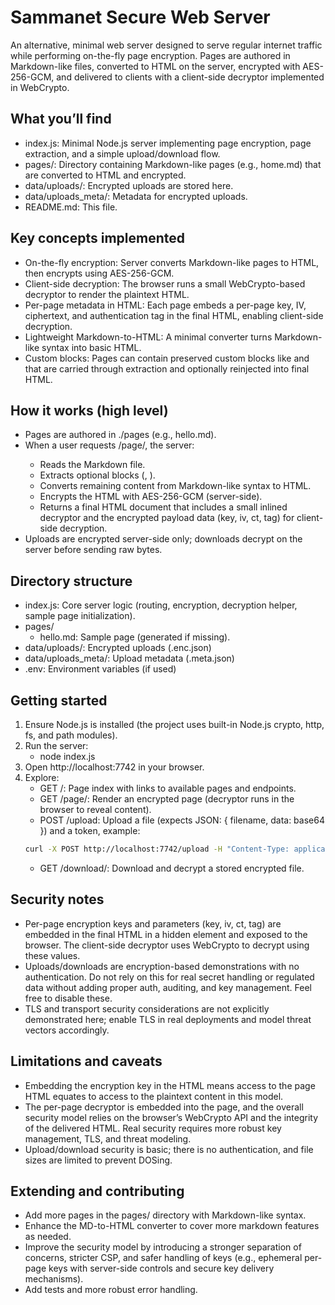 # Sammanet Secure Web Server

An alternative, minimal web server designed to serve regular internet traffic while performing on-the-fly page encryption. Pages are authored in Markdown-like files, converted to HTML on the server, encrypted with AES-256-GCM, and delivered to clients with a client-side decryptor implemented in WebCrypto.

## What you’ll find
- index.js: Minimal Node.js server implementing page encryption, page extraction, and a simple upload/download flow.
- pages/: Directory containing Markdown-like pages (e.g., home.md) that are converted to HTML and encrypted.
- data/uploads/: Encrypted uploads are stored here.
- data/uploads_meta/: Metadata for encrypted uploads.
- README.md: This file.

## Key concepts implemented
- On-the-fly encryption: Server converts Markdown-like pages to HTML, then encrypts using AES-256-GCM.
- Client-side decryption: The browser runs a small WebCrypto-based decryptor to render the plaintext HTML.
- Per-page metadata in HTML: Each page embeds a per-page key, IV, ciphertext, and authentication tag in the final HTML, enabling client-side decryption.
- Lightweight Markdown-to-HTML: A minimal converter turns Markdown-like syntax into basic HTML.
- Custom blocks: Pages can contain preserved custom blocks like <snet-script> and <snet-style> that are carried through extraction and optionally reinjected into final HTML.

## How it works (high level)
- Pages are authored in ./pages (e.g., hello.md).
- When a user requests /page/<name>, the server:
  - Reads the Markdown file.
  - Extracts optional blocks (<snet-script>, <snet-style>).
  - Converts remaining content from Markdown-like syntax to HTML.
  - Encrypts the HTML with AES-256-GCM (server-side).
  - Returns a final HTML document that includes a small inlined decryptor and the encrypted payload data (key, iv, ct, tag) for client-side decryption.
- Uploads are encrypted server-side only; downloads decrypt on the server before sending raw bytes.

## Directory structure
- index.js: Core server logic (routing, encryption, decryption helper, sample page initialization).
- pages/
  - hello.md: Sample page (generated if missing).
- data/uploads/: Encrypted uploads (.enc.json)
- data/uploads_meta/: Upload metadata (.meta.json)
- .env: Environment variables (if used)

## Getting started
1. Ensure Node.js is installed (the project uses built-in Node.js crypto, http, fs, and path modules).
2. Run the server:
   - node index.js
3. Open http://localhost:7742 in your browser.
4. Explore:
   - GET /: Page index with links to available pages and endpoints.
   - GET /page/<name>: Render an encrypted page (decryptor runs in the browser to reveal content).
   - POST /upload: Upload a file (expects JSON: { filename, data: base64 }) and a token, example:
   ```bash
   curl -X POST http://localhost:7742/upload -H "Content-Type: application/json" -H "Authorization: Bearer <TOKEN>" -d '{"filename":"test.bin","data":"BASE64_CONTENT"}'
    ```
   - GET /download/<filename>: Download and decrypt a stored encrypted file.

## Security notes
- Per-page encryption keys and parameters (key, iv, ct, tag) are embedded in the final HTML in a hidden element and exposed to the browser. The client-side decryptor uses WebCrypto to decrypt using these values.
- Uploads/downloads are encryption-based demonstrations with no authentication. Do not rely on this for real secret handling or regulated data without adding proper auth, auditing, and key management. Feel free to disable these.
- TLS and transport security considerations are not explicitly demonstrated here; enable TLS in real deployments and model threat vectors accordingly.

## Limitations and caveats
- Embedding the encryption key in the HTML means access to the page HTML equates to access to the plaintext content in this model.
- The per-page decryptor is embedded into the page, and the overall security model relies on the browser’s WebCrypto API and the integrity of the delivered HTML. Real security requires more robust key management, TLS, and threat modeling.
- Upload/download security is basic; there is no authentication, and file sizes are limited to prevent DOSing.

## Extending and contributing
- Add more pages in the pages/ directory with Markdown-like syntax.
- Enhance the MD-to-HTML converter to cover more markdown features as needed.
- Improve the security model by introducing a stronger separation of concerns, stricter CSP, and safer handling of keys (e.g., ephemeral per-page keys with server-side controls and secure key delivery mechanisms).
- Add tests and more robust error handling.